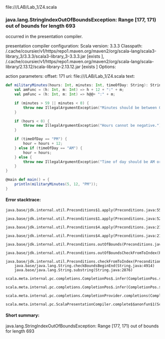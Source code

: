 file://<WORKSPACE>/LAB/Lab_1/Z4.scala
### java.lang.StringIndexOutOfBoundsException: Range [177, 171) out of bounds for length 693

occurred in the presentation compiler.

presentation compiler configuration:
Scala version: 3.3.3
Classpath:
<HOME>/.cache/coursier/v1/https/repo1.maven.org/maven2/org/scala-lang/scala3-library_3/3.3.3/scala3-library_3-3.3.3.jar [exists ], <HOME>/.cache/coursier/v1/https/repo1.maven.org/maven2/org/scala-lang/scala-library/2.13.12/scala-library-2.13.12.jar [exists ]
Options:



action parameters:
offset: 171
uri: file://<WORKSPACE>/LAB/Lab_1/Z4.scala
text:
```scala
def militaryMinutes(hours: Int, minutes: Int, timeOfDay: String): String  = {
    val amFunc = (h: Int, m: Int) => h + 12 + ":" + m;
    val pmFunc = (h: Int, m: Int) => h@@+ ":" + m;

    if (minutes > 59 || minutes < 0) {
        throw new IllegalArgumentException("Minutes should be between 0 and 59.");
    }

    if (hours < 0) {
        throw new IllegalArgumentException("Hours cannot be negative.");
    }

    if (timeOfDay == "PM") {
        hour = hours + 12;
    } else if (timeOfDay == "AM") {
        hour = hours;
    } else {
        throw new IllegalArgumentException("Time of day should be AM or PM.");
    }
}

@main def main() = {
    println(militaryMinutes(5, 12, "PM"));
}
```



#### Error stacktrace:

```
java.base/jdk.internal.util.Preconditions$1.apply(Preconditions.java:55)
	java.base/jdk.internal.util.Preconditions$1.apply(Preconditions.java:52)
	java.base/jdk.internal.util.Preconditions$4.apply(Preconditions.java:213)
	java.base/jdk.internal.util.Preconditions$4.apply(Preconditions.java:210)
	java.base/jdk.internal.util.Preconditions.outOfBounds(Preconditions.java:98)
	java.base/jdk.internal.util.Preconditions.outOfBoundsCheckFromToIndex(Preconditions.java:112)
	java.base/jdk.internal.util.Preconditions.checkFromToIndex(Preconditions.java:349)
	java.base/java.lang.String.checkBoundsBeginEnd(String.java:4914)
	java.base/java.lang.String.substring(String.java:2876)
	scala.meta.internal.pc.completions.CompletionPos$.infer(CompletionPos.scala:57)
	scala.meta.internal.pc.completions.CompletionPos$.infer(CompletionPos.scala:47)
	scala.meta.internal.pc.completions.CompletionProvider.completions(CompletionProvider.scala:66)
	scala.meta.internal.pc.ScalaPresentationCompiler.complete$$anonfun$1(ScalaPresentationCompiler.scala:155)
```
#### Short summary: 

java.lang.StringIndexOutOfBoundsException: Range [177, 171) out of bounds for length 693